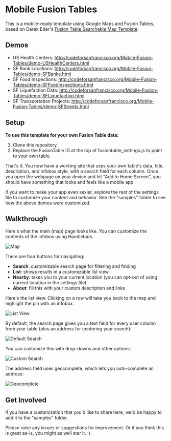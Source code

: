 Mobile Fusion Tables
====================

This is a mobile-ready template using Google Maps and Fusion Tables, based on Derek Eder's [Fusion Table Searchable Map Template](https://github.com/derekeder/FusionTable-Map-Template).

Demos
-----

- US Health Centers: http://codeforsanfrancisco.org/Mobile-Fusion-Tables/demo-USHealthCenters.html
- SF Bank Locations: http://codeforsanfrancisco.org/Mobile-Fusion-Tables/demo-SFBanks.html
- SF Food Inspections: http://codeforsanfrancisco.org/Mobile-Fusion-Tables/demo-SFFoodInspections.html
- SF Liquefaction Data: http://codeforsanfrancisco.org/Mobile-Fusion-Tables/demo-SFLiquefaction.html
- SF Transportation Projects: http://codeforsanfrancisco.org/Mobile-Fusion-Tables/demo-SFStreets.html


Setup
-----

**To use this template for your own Fusion Table data:**

1. Clone this repository.
2. Replace the FusionTable ID at the top of fusiontable_settings.js to point to your own table.

That's it.  You now have a working site that uses your own table's data, title, description, and infobox style, with a search field for each column.  Once you open the webpage on your device and hit "Add to Home Screen", you should have something that looks and feels like a mobile app.

If you want to make your app even sexier, explore the rest of the settings file to customize your content and behavior.  See the "samples" folder to see how the above demos were customized. 


Walkthrough
-----------

Here's what the main (map) page looks like.  You can customize the contents of the infobox using Handlebars.

![Map](http://sfbrigade.github.io/Mobile-Fusion-Tables/readme-images/map.png)

There are four buttons for navigating:
- **Search**: customizable search page for filtering and finding
- **List**: shows results in a customizable list view
- **Nearby**: takes you to your current location (you can opt-out of using current location in the settings file)
- **About**: fill this with your custom description and links

Here's the list view. Clicking on a row will take you back to the map and highlight the pin with an infobox.

![List View](http://sfbrigade.github.io/Mobile-Fusion-Tables/readme-images/listview.png)

By default, the search page gives you a text field for every user column from your table (plus an address for centering your search):

![Default Search](http://sfbrigade.github.io/Mobile-Fusion-Tables/readme-images/search-default.png)

You can customize this with drop-downs and other options:

![Custom Search](http://sfbrigade.github.io/Mobile-Fusion-Tables/readme-images/search-custom.png)

The address field uses geocomplete, which lets you auto-complete an address:

![Geocomplete](http://sfbrigade.github.io/Mobile-Fusion-Tables/readme-images/geocomplete.png)


Get Involved
------------

If you have a customization that you'd like to share here, we'd be happy to add it to the "samples" folder.

Please raise any issues or suggestions for improvement.  Or if you think this is great as-is, you might as well star it.  :)
